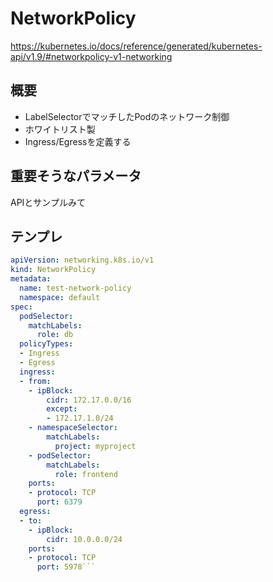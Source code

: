 
# NetworkPolicy

https://kubernetes.io/docs/reference/generated/kubernetes-api/v1.9/#networkpolicy-v1-networking

## 概要

- LabelSelectorでマッチしたPodのネットワーク制御
- ホワイトリスト製
- Ingress/Egressを定義する

## 重要そうなパラメータ

APIとサンプルみて

## テンプレ

```yaml
apiVersion: networking.k8s.io/v1
kind: NetworkPolicy
metadata:
  name: test-network-policy
  namespace: default
spec:
  podSelector:
    matchLabels:
      role: db
  policyTypes:
  - Ingress
  - Egress
  ingress:
  - from:
    - ipBlock:
        cidr: 172.17.0.0/16
        except:
        - 172.17.1.0/24
    - namespaceSelector:
        matchLabels:
          project: myproject
    - podSelector:
        matchLabels:
          role: frontend
    ports:
    - protocol: TCP
      port: 6379
  egress:
  - to:
    - ipBlock:
        cidr: 10.0.0.0/24
    ports:
    - protocol: TCP
      port: 5978```